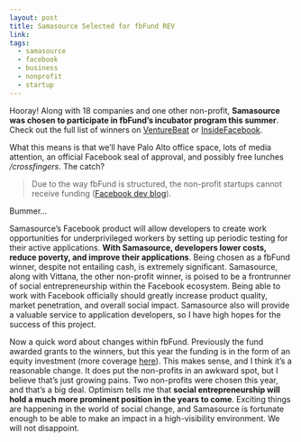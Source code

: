 ```yaml
---
layout: post
title: Samasource Selected for fbFund REV
link: 
tags: 
  - samasource
  - facebook
  - business
  - nonprofit
  - startup
---
```


Hooray! Along with 18 companies and one other non-profit, **Samasource was chosen to participate in fbFund’s incubator program this summer**. Check out the full list of winners on [VentureBeat](http://venturebeat.com/2009/05/28/fbfund-17-companies-and-2-nonprofits-win-head-to-palo-alto/) or [InsideFacebook](http://www.insidefacebook.com/2009/05/28/facebook-announces-19-2009-fbfund-winners/).

What this means is that we’ll have Palo Alto office space, lots of media attention, an official Facebook seal of approval, and possibly free lunches */crossfingers*. The catch? 

<!-- more -->

> Due to the way fbFund is structured, the non-profit startups cannot receive funding ([Facebook dev blog](http://developers.facebook.com/news.php?blog=1&story=249)). 

Bummer...

Samasource’s Facebook product will allow developers to create work opportunities for underprivileged workers by setting up periodic testing for their active applications. **With Samasource, developers lower costs, reduce poverty, and improve their applications**. Being chosen as a fbFund winner, despite not entailing cash, is extremely significant. Samasource, along with Vittana, the other non-profit winner, is poised to be a frontrunner of social entrepreneurship within the Facebook ecosystem. Being able to work with Facebook officially should greatly increase product quality, market penetration, and overall social impact. Samasource also will provide a valuable service to application developers, so I have high hopes for the success of this project.

Now a quick word about changes within fbFund. Previously the fund awarded grants to the winners, but this year the funding is in the form of an equity investment (more coverage [here](http://venturebeat.com/2009/04/16/facebooks-fbfund-incubator-program-looks-to-cash-in-on-the-sites-growth/)). This makes sense, and I think it’s a reasonable change. It does put the non-profits in an awkward spot, but I believe that’s just growing pains. Two non-profits were chosen this year, and that’s a big deal. Optimism tells me that **social entrepreneurship will hold a much more prominent position in the years to come**. Exciting things are happening in the world of social change, and Samasource is fortunate enough to be able to make an impact in a high-visibility environment. We will not disappoint.
